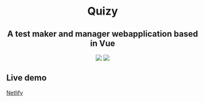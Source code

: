 <div align="center">
  <h1>Quizy</h1>
  <h2>A test maker and manager webapplication based in Vue</h2>
  <a>
    <img src="https://img.shields.io/github/v/release/csiszaralex/quizy?include_prereleases&label=%20&style=flat-square&color=42b883">
  </a>
  <a>
    <img src="https://img.shields.io/github/languages/top/csiszaralex/quizy?logo=github&style=flat-square&logoColor=white&color=42b883">
  </a>
</div>

## Live demo
[Netlify](https://quizy1.netlify.app/)

<!-- ## Project setup

```
npm install
```

### Compiles and hot-reloads for development

```
npm run serve
```

### Compiles and minifies for production

```
npm run build
```

### Lints and fixes files

```
npm run lint
```

### Customize configuration

See [Configuration Reference](https://cli.vuejs.org/config/). -->

